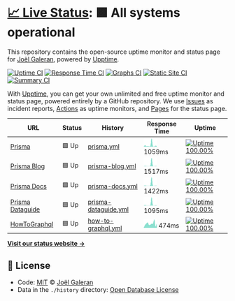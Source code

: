 # [📈 Live Status](https://jolg42.github.io/upptime): <!--live status--> **🟩 All systems operational**

This repository contains the open-source uptime monitor and status page for [Joël Galeran](https://twitter.com/Jolg42), powered by [Upptime](https://github.com/upptime/upptime).

[![Uptime CI](https://github.com/koj-co/upptime/workflows/Uptime%20CI/badge.svg)](https://github.com/koj-co/upptime/actions?query=workflow%3A%22Uptime+CI%22)
[![Response Time CI](https://github.com/koj-co/upptime/workflows/Response%20Time%20CI/badge.svg)](https://github.com/koj-co/upptime/actions?query=workflow%3A%22Response+Time+CI%22)
[![Graphs CI](https://github.com/koj-co/upptime/workflows/Graphs%20CI/badge.svg)](https://github.com/koj-co/upptime/actions?query=workflow%3A%22Graphs+CI%22)
[![Static Site CI](https://github.com/koj-co/upptime/workflows/Static%20Site%20CI/badge.svg)](https://github.com/koj-co/upptime/actions?query=workflow%3A%22Static+Site+CI%22)
[![Summary CI](https://github.com/koj-co/upptime/workflows/Summary%20CI/badge.svg)](https://github.com/koj-co/upptime/actions?query=workflow%3A%22Summary+CI%22)

With [Upptime](https://upptime.js.org), you can get your own unlimited and free uptime monitor and status page, powered entirely by a GitHub repository. We use [Issues](https://github.com/jolg42/upptime/issues) as incident reports, [Actions](https://github.com/jolg42/upptime/actions) as uptime monitors, and [Pages](https://jolg42.github.io/upptime) for the status page.

<!--start: status pages-->
<!-- This summary is generated by Upptime (https://github.com/upptime/upptime) -->
<!-- Do not edit this manually, your changes will be overwritten -->

| URL                                                  | Status | History                                                                                               | Response Time                                                                          | Uptime                                                                                                                                                                                                                         |
| ---------------------------------------------------- | ------ | ----------------------------------------------------------------------------------------------------- | -------------------------------------------------------------------------------------- | ------------------------------------------------------------------------------------------------------------------------------------------------------------------------------------------------------------------------------ |
| [Prisma](https://www.prisma.io)                      | 🟩 Up  | [prisma.yml](https://github.com/Jolg42/upptime/commits/master/history/prisma.yml)                     | <img alt="Response time graph" src="./graphs/prisma.png" height="20"> 1059ms           | [![Uptime 100.00%](https://img.shields.io/endpoint?url=https%3A%2F%2Fraw.githubusercontent.com%2FJolg42%2Fupptime%2Fmaster%2Fapi%2Fprisma%2Fuptime.json)](https://jolg42.github.io/upptime/history/prisma)                     |
| [Prisma Blog](https://www.prisma.io/blog/)           | 🟩 Up  | [prisma-blog.yml](https://github.com/Jolg42/upptime/commits/master/history/prisma-blog.yml)           | <img alt="Response time graph" src="./graphs/prisma-blog.png" height="20"> 1517ms      | [![Uptime 100.00%](https://img.shields.io/endpoint?url=https%3A%2F%2Fraw.githubusercontent.com%2FJolg42%2Fupptime%2Fmaster%2Fapi%2Fprisma-blog%2Fuptime.json)](https://jolg42.github.io/upptime/history/prisma-blog)           |
| [Prisma Docs](https://www.prisma.io/docs/)           | 🟩 Up  | [prisma-docs.yml](https://github.com/Jolg42/upptime/commits/master/history/prisma-docs.yml)           | <img alt="Response time graph" src="./graphs/prisma-docs.png" height="20"> 1422ms      | [![Uptime 100.00%](https://img.shields.io/endpoint?url=https%3A%2F%2Fraw.githubusercontent.com%2FJolg42%2Fupptime%2Fmaster%2Fapi%2Fprisma-docs%2Fuptime.json)](https://jolg42.github.io/upptime/history/prisma-docs)           |
| [Prisma Dataguide](https://www.prisma.io/dataguide/) | 🟩 Up  | [prisma-dataguide.yml](https://github.com/Jolg42/upptime/commits/master/history/prisma-dataguide.yml) | <img alt="Response time graph" src="./graphs/prisma-dataguide.png" height="20"> 1095ms | [![Uptime 100.00%](https://img.shields.io/endpoint?url=https%3A%2F%2Fraw.githubusercontent.com%2FJolg42%2Fupptime%2Fmaster%2Fapi%2Fprisma-dataguide%2Fuptime.json)](https://jolg42.github.io/upptime/history/prisma-dataguide) |
| [HowToGraphql](https://www.howtographql.com/)        | 🟩 Up  | [how-to-graphql.yml](https://github.com/Jolg42/upptime/commits/master/history/how-to-graphql.yml)     | <img alt="Response time graph" src="./graphs/how-to-graphql.png" height="20"> 474ms    | [![Uptime 100.00%](https://img.shields.io/endpoint?url=https%3A%2F%2Fraw.githubusercontent.com%2FJolg42%2Fupptime%2Fmaster%2Fapi%2Fhow-to-graphql%2Fuptime.json)](https://jolg42.github.io/upptime/history/how-to-graphql)     |

<!--end: status pages-->

[**Visit our status website →**](https://jolg42.github.io/upptime)

## 📄 License

- Code: [MIT](./LICENSE) © [Joël Galeran](https://twitter.com/Jolg42)
- Data in the `./history` directory: [Open Database License](https://opendatacommons.org/licenses/odbl/1-0/)
